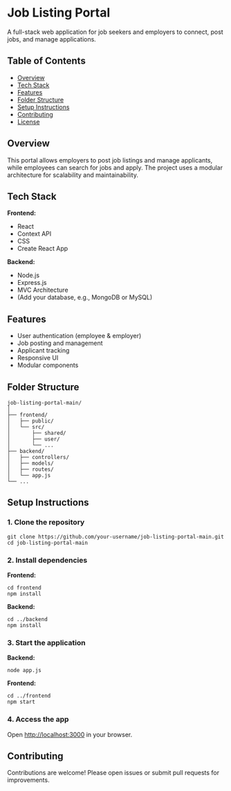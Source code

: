 
# Job Listing Portal

A full-stack web application for job seekers and employers to connect, post jobs, and manage applications.

## Table of Contents

- [Overview](#overview)
- [Tech Stack](#tech-stack)
- [Features](#features)
- [Folder Structure](#folder-structure)
- [Setup Instructions](#setup-instructions)
- [Contributing](#contributing)
- [License](#license)

## Overview

This portal allows employers to post job listings and manage applicants, while employees can search for jobs and apply. The project uses a modular architecture for scalability and maintainability.

## Tech Stack

**Frontend:**  
- React  
- Context API  
- CSS  
- Create React App

**Backend:**  
- Node.js  
- Express.js  
- MVC Architecture  
- (Add your database, e.g., MongoDB or MySQL)

## Features

- User authentication (employee & employer)
- Job posting and management
- Applicant tracking
- Responsive UI
- Modular components

## Folder Structure

```
job-listing-portal-main/
│
├── frontend/
│   ├── public/
│   └── src/
│       ├── shared/
│       ├── user/
│       └── ...
├── backend/
│   ├── controllers/
│   ├── models/
│   ├── routes/
│   └── app.js
└── ...
```

## Setup Instructions

### 1. Clone the repository

```
git clone https://github.com/your-username/job-listing-portal-main.git
cd job-listing-portal-main
```

### 2. Install dependencies

**Frontend:**
```
cd frontend
npm install
```

**Backend:**
```
cd ../backend
npm install
```

### 3. Start the application

**Backend:**
```
node app.js
```

**Frontend:**
```
cd ../frontend
npm start
```

### 4. Access the app

Open [http://localhost:3000](http://localhost:3000) in your browser.

## Contributing

Contributions are welcome! Please open issues or submit pull requests for improvements.

